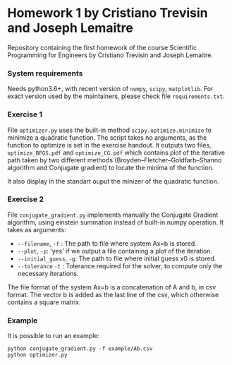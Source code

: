 # Homework 1 by Cristiano Trevisin and Joseph Lemaitre
Repository containing the first homework of the course Scientific Programming for 
Engineers by Cristiano Trevisin and Joseph Lemaitre.

### System requirements
Needs python3.6+, with recent version of `numpy`, `scipy`, `matplotlib`. For exact version used by the maintainers,
please check file `requirements.txt`.

### Exercise 1

File `optimizer.py` uses the built-in method `scipy.optimize.minimize` to minimize a quadratic function. 
The script takes no arguments, as the function to optimize is set in the exercise handout. It outputs two files,
`optimize_BFGS.pdf` and `optimize_CG.pdf` which contains plot of the iterative path taken by 
two different methods (Broyden–Fletcher–Goldfarb–Shanno algorithm and Conjugate gradient) to locate the 
minima of the function.

It also display in the standart ouput the minizer of the quadratic function.

### Exercise 2

File `conjugate_gradient.py` implements manually the Conjugate Gradient algorithm, using einstein summation instead 
of built-in numpy operation.
It takes as arguments:

- `--filename`, `-f` : The path to file where system Ax=b is stored.
- `--plot`, `-p`:  'yes' if we output a file containing a plot of the iteration.
- `--initial_guess`, `-g`: The path to file where initial guess x0 is stored.
- `--tolerance` `-t` : Tolerance required for the solver, to compute only the necessary iterations.

The file format of the system Ax=b is a concatenation of A and b, in csv format. The vector
b is added as the last line of the csv, which otherwise contains a square matrix.

### Example

It is possible to run an example:

```
python conjugate_gradient.py -f example/Ab.csv
python optimizer.py
```